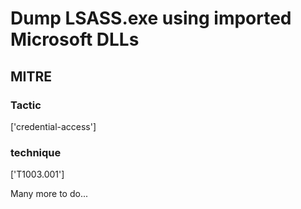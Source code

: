 # Dump LSASS.exe using imported Microsoft DLLs

## MITRE

### Tactic
['credential-access']

### technique
['T1003.001']

Many more to do...
